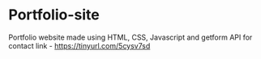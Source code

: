 # Portfolio-site

Portfolio website made using HTML, CSS, Javascript and getform API for contact
link - https://tinyurl.com/5cysv7sd
